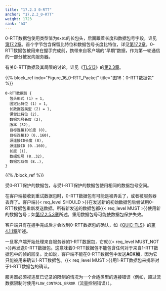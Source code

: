 ```yaml
---
title: "17.2.3 0-RTT"
anchor: "17.2.3_0-RTT"
weight: 1723
rank: "h3"
---
```


0-RTT数据包使用类型值为`0x01`的长包头，后面跟着长度和数据包号字段，详见[第17.2章](#17.2_Long_Header_Packets)。首个字节包含保留比特位和数据包号长度比特位，详见[第17.2章](#17.2_Long_Header_Packets)。0-RTT数据包被用来在握手完成前，携带来自客户端的“早期”数据，作为第一轮通信的一部分被发向服务器。

有关0-RTT数据及其局限的讨论，详见《[TLS13](https://www.rfc-editor.org/info/rfc8446)》的[第2.3章](https://www.rfc-editor.org/rfc/rfc8446.html#section-2.3)。

{{% block_ref
indx="Figure_16_0-RTT_Packet"
title="图16：0-RTT数据包" %}}

```
0-RTT数据包 {
  包头形式 (1) = 1,
  固定比特位 (1) = 1,
  长数据包类型 (2) = 1,
  保留比特位 (2),
  数据包号长度 (2),
  版本 (32),
  目标连接ID长度 (8),
  目标连接ID (0..160),
  源连接ID长度 (8),
  源连接ID (0..160),
  长度 (i),
  数据包号 (8..32),
  数据包载荷 (8..),
}
```

{{% /block_ref %}}

受0-RTT保护的数据包，与受1-RTT保护的数据包使用相同的数据包号空间。

在客户端接收到重试数据包时，0-RTT数据包有可能是被弄丢了，或者被服务器丢弃了。客户端{{< req_level SHOULD >}}在发送新的初始数据包后尝试用0-RTT数据包重新发送数据。所有新发送的数据包都{{< req_level MUST >}}使用新的数据包号；如[第17.2.5.3章](#17.2.5.3_Continuing_a_Handshake_after_Retry)所述，重用数据包号可能使数据包保护失效。

客户端只有在握手完成后才会收到0-RTT数据包的确认，如《[QUIC-TLS](../RFC9001_Chinese_Simplified)》的[第4.1.1章](../RFC9001_Chinese_Simplified/#4.1.1_Handshake_Complete)所述。

一旦客户端开始处理来自服务器的1-RTT数据包，它就{{< req_level MUST_NOT >}}再发送0-RTT数据包。这意味着0-RTT数据包不能包含任何对于来自1-RTT数据包中的帧的回复。比如说，客户端不能在0-RTT数据包中发送**ACK帧**，因为它只能被用来确认1-RTT数据包。{{< req_level MUST >}}用1-RTT数据包来携带对于1-RTT数据包的确认。

服务器必须视违反已记录的限制的情况为一个合适类型的连接错误（例如，超过流数据限制时使用`FLOW_CONTROL_ERROR`（流量控制错误））。
